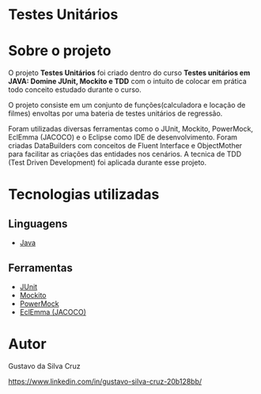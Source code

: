 # Testes Unitários

# Sobre o projeto

O projeto **Testes Unitários** foi criado dentro do curso **Testes unitários em JAVA: Domine JUnit, Mockito e TDD** com o intuito de colocar em prática todo conceito estudado durante o curso.

O projeto consiste em um conjunto de funções(calculadora e locação de filmes) envoltas por uma bateria de testes unitários de regressão.

Foram utilizadas diversas ferramentas como o JUnit, Mockito, PowerMock, EclEmma (JACOCO) e o Eclipse como IDE de desenvolvimento. Foram criadas DataBuilders com conceitos de Fluent Interface e ObjectMother para facilitar as criações das entidades nos cenários. A tecnica de TDD (Test Driven Development) foi aplicada durante esse projeto. 

# Tecnologias utilizadas
## Linguagens
- [Java](https://www.oracle.com/br/java/)

## Ferramentas
- [JUnit](https://junit.org/junit5/)
- [Mockito](https://site.mockito.org/)
- [PowerMock](https://powermock.github.io/)
- [EclEmma (JACOCO)](https://www.jacoco.org/)

# Autor

Gustavo da Silva Cruz

https://www.linkedin.com/in/gustavo-silva-cruz-20b128bb/

